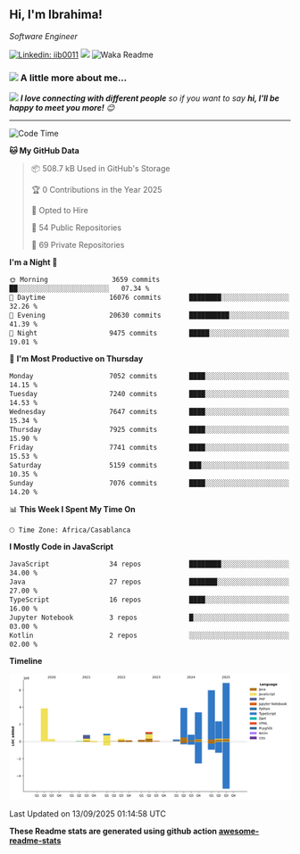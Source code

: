 <h2>Hi, I'm Ibrahima! </h2>
<p><em>Software Engineer 
</em></p>


[![Linkedin: iib0011](https://img.shields.io/badge/-iib0011-blue?style=flat-square&logo=Linkedin&logoColor=white&link=https://www.linkedin.com/in/iib0011/)](https://www.linkedin.com/in/iib0011/)
![](https://visitor-badge.glitch.me/badge?page_id=iib0011)
![Waka Readme](https://github.com/iib0011/iib0011/workflows/Waka%20Readme/badge.svg)


### <img src="https://media.giphy.com/media/VgCDAzcKvsR6OM0uWg/giphy.gif" width="50"> A little more about me...  


<img src="https://media.giphy.com/media/LnQjpWaON8nhr21vNW/giphy.gif" width="60"> <em><b>I love connecting with different people</b> so if you want to say <b>hi, I'll be happy to meet you more!</b> 😊</em>

---
<!--START_SECTION:waka-->
![Code Time](http://img.shields.io/badge/Code%20Time-5%2C469%20hrs%2032%20mins-blue)

**🐱 My GitHub Data** 

> 📦 508.7 kB Used in GitHub's Storage 
 > 
> 🏆 0 Contributions in the Year 2025
 > 
> 💼 Opted to Hire
 > 
> 📜 54 Public Repositories 
 > 
> 🔑 69 Private Repositories 
 > 
**I'm a Night 🦉** 

```text
🌞 Morning                3659 commits        ██░░░░░░░░░░░░░░░░░░░░░░░   07.34 % 
🌆 Daytime                16076 commits       ████████░░░░░░░░░░░░░░░░░   32.26 % 
🌃 Evening                20630 commits       ██████████░░░░░░░░░░░░░░░   41.39 % 
🌙 Night                  9475 commits        █████░░░░░░░░░░░░░░░░░░░░   19.01 % 
```
📅 **I'm Most Productive on Thursday** 

```text
Monday                   7052 commits        ████░░░░░░░░░░░░░░░░░░░░░   14.15 % 
Tuesday                  7240 commits        ████░░░░░░░░░░░░░░░░░░░░░   14.53 % 
Wednesday                7647 commits        ████░░░░░░░░░░░░░░░░░░░░░   15.34 % 
Thursday                 7925 commits        ████░░░░░░░░░░░░░░░░░░░░░   15.90 % 
Friday                   7741 commits        ████░░░░░░░░░░░░░░░░░░░░░   15.53 % 
Saturday                 5159 commits        ███░░░░░░░░░░░░░░░░░░░░░░   10.35 % 
Sunday                   7076 commits        ████░░░░░░░░░░░░░░░░░░░░░   14.20 % 
```


📊 **This Week I Spent My Time On** 

```text
🕑︎ Time Zone: Africa/Casablanca
```

**I Mostly Code in JavaScript** 

```text
JavaScript               34 repos            ████████░░░░░░░░░░░░░░░░░   34.00 % 
Java                     27 repos            ███████░░░░░░░░░░░░░░░░░░   27.00 % 
TypeScript               16 repos            ████░░░░░░░░░░░░░░░░░░░░░   16.00 % 
Jupyter Notebook         3 repos             █░░░░░░░░░░░░░░░░░░░░░░░░   03.00 % 
Kotlin                   2 repos             ░░░░░░░░░░░░░░░░░░░░░░░░░   02.00 % 
```



**Timeline**

![Lines of Code chart](https://raw.githubusercontent.com/iib0011/iib0011/master/assets/bar_graph.png)


 Last Updated on 13/09/2025 01:14:58 UTC
<!--END_SECTION:waka-->

**These Readme stats are generated using github action [awesome-readme-stats](https://github.com/iib0011/waka-readme-stats)**
